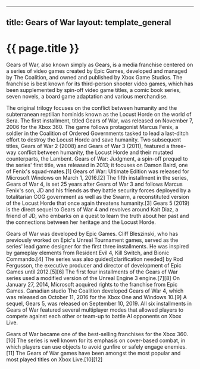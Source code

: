 
---
title: Gears of War
layout: template_general
---

# {{ page.title }}

Gears of War, also known simply as Gears, is a media franchise centered on a series of video games created by Epic Games, developed and managed by The Coalition, and owned and published by Xbox Game Studios. The franchise is best known for its third-person shooter video games, which has been supplemented by spin-off video game titles, a comic book series, seven novels, a board game adaptation and various merchandise.

The original trilogy focuses on the conflict between humanity and the subterranean reptilian hominids known as the Locust Horde on the world of Sera. The first installment, titled Gears of War, was released on November 7, 2006 for the Xbox 360. The game follows protagonist Marcus Fenix, a soldier in the Coalition of Ordered Governments tasked to lead a last-ditch effort to destroy the Locust Horde and save humanity. Two subsequent titles, Gears of War 2 (2008) and Gears of War 3 (2011), featured a three-way conflict between humanity, the Locust Horde and their mutated counterparts, the Lambent. Gears of War: Judgment, a spin-off prequel to the series' first title, was released in 2013; it focuses on Damon Baird, one of Fenix's squad-mates.[1] Gears of War: Ultimate Edition was released for Microsoft Windows on March 1, 2016.[2] The fifth installment in the series, Gears of War 4, is set 25 years after Gears of War 3 and follows Marcus Fenix's son, JD and his friends as they battle security forces deployed by a totalitarian COG government as well as the Swarm, a reconstituted version of the Locust Horde that once again threatens humanity.[3] Gears 5 (2019) is the direct sequel to Gears of War 4 and revolves around Kait Diaz, a friend of JD, who embarks on a quest to learn the truth about her past and the connections between her heritage and the Locust Horde.

Gears of War was developed by Epic Games. Cliff Bleszinski, who has previously worked on Epic's Unreal Tournament games, served as the series' lead game designer for the first three installments. He was inspired by gameplay elements from Resident Evil 4, Kill Switch, and Bionic Commando.[4] The series was also guided[clarification needed] by Rod Fergusson, the executive producer and director of development of Epic Games until 2012.[5][6] The first four installments of the Gears of War series used a modified version of the Unreal Engine 3 engine.[7][8] On January 27, 2014, Microsoft acquired rights to the franchise from Epic Games. Canadian studio The Coalition developed Gears of War 4, which was released on October 11, 2016 for the Xbox One and Windows 10.[9] A sequel, Gears 5, was released on September 10, 2019. All six installments in Gears of War featured several multiplayer modes that allowed players to compete against each other or team-up to battle AI opponents on Xbox Live.

Gears of War became one of the best-selling franchises for the Xbox 360.[10] The series is well known for its emphasis on cover-based combat, in which players can use objects to avoid gunfire or safely engage enemies.[11] The Gears of War games have been amongst the most popular and most played titles on Xbox Live.[10][12]